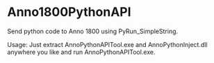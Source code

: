 # Anno1800PythonAPI
Send python code to Anno 1800 using PyRun_SimpleString.

Usage: Just extract AnnoPythonAPITool.exe and AnnoPythonInject.dll anywhere you like and run AnnoPythonAPITool.exe.
